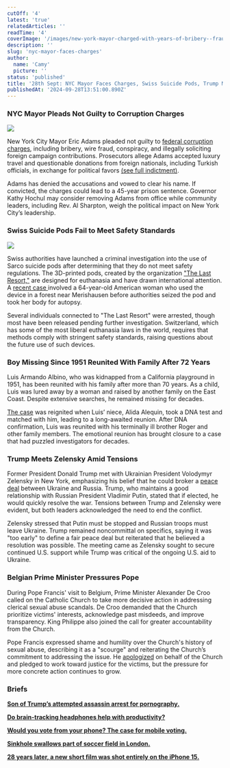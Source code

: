 ```yaml
---
cutOff: '4'
latest: 'true'
relatedArticles: ''
readTime: '4'
coverImage: '/images/new-york-mayor-charged-with-years-of-bribery--fraud-QzMz.webp'
description: ''
slug: 'nyc-mayor-faces-charges'
author:
  name: 'Camy'
  picture: ''
status: 'published'
title: '28th Sept: NYC Mayor Faces Charges, Swiss Suicide Pods, Trump Meets Zelensky'
publishedAt: '2024-09-28T13:51:00.890Z'
---
```


### NYC Mayor Pleads Not Guilty to Corruption Charges

![](/images/new-york-mayor-charged-with-years-of-bribery--fraud-QwMT.webp)

New York City Mayor Eric Adams pleaded not guilty to [federal corruption charges](https://edition.cnn.com/2024/09/26/us/whats-in-nyc-mayor-eric-adams-indictment/index.html), including bribery, wire fraud, conspiracy, and illegally soliciting foreign campaign contributions. Prosecutors allege Adams accepted luxury travel and questionable donations from foreign nationals, including Turkish officials, in exchange for political favors [(see full indictment)](https://s3.documentcloud.org/documents/25175496/indictment-against-nyc-mayor-eric-adams.pdf).

Adams has denied the accusations and vowed to clear his name. If convicted, the charges could lead to a 45-year prison sentence. Governor Kathy Hochul may consider removing Adams from office while community leaders, including Rev. Al Sharpton, weigh the political impact on New York City’s leadership.

### Swiss Suicide Pods Fail to Meet Safety Standards

![](/images/arrests-made-in-switzerland-after-american-woman-dies-in-a-sucide-pod-Q3MD.webp)

Swiss authorities have launched a criminal investigation into the use of Sarco suicide pods after determining that they do not meet safety regulations. The 3D-printed pods, created by the organization ["The Last Resort,"](https://www.thelastresort.ch/) are designed for euthanasia and have drawn international attention. A [recent case ](https://edition.cnn.com/2024/09/24/europe/switzerland-arrests-sarco-suicide-capsule-intl-hnk/index.html)involved a 64-year-old American woman who used the device in a forest near Merishausen before authorities seized the pod and took her body for autopsy.

Several individuals connected to "The Last Resort" were arrested, though most have been released pending further investigation. Switzerland, which has some of the most liberal euthanasia laws in the world, requires that methods comply with stringent safety standards, raising questions about the future use of such devices.

### Boy Missing Since 1951 Reunited With Family After 72 Years

Luis Armando Albino, who was kidnapped from a California playground in 1951, has been reunited with his family after more than 70 years. As a child, Luis was lured away by a woman and raised by another family on the East Coast. Despite extensive searches, he remained missing for decades.

[The case](https://people.com/luis-albino-kidnapped-seventy-years-ago-found-living-grandfather-8717785) was reignited when Luis’ niece, Alida Alequin, took a DNA test and matched with him, leading to a long-awaited reunion. After DNA confirmation, Luis was reunited with his terminally ill brother Roger and other family members. The emotional reunion has brought closure to a case that had puzzled investigators for decades.

### Trump Meets Zelensky Amid Tensions

Former President Donald Trump met with Ukrainian President Volodymyr Zelensky in New York, emphasizing his belief that he could broker a [peace deal](https://edition.cnn.com/2024/09/27/politics/trump-zelensky-meeting/index.html) between Ukraine and Russia. Trump, who maintains a good relationship with Russian President Vladimir Putin, stated that if elected, he would quickly resolve the war. Tensions between Trump and Zelensky were evident, but both leaders acknowledged the need to end the conflict. 

Zelensky stressed that Putin must be stopped and Russian troops must leave Ukraine. Trump remained noncommittal on specifics, saying it was "too early" to define a fair peace deal but reiterated that he believed a resolution was possible. The meeting came as Zelensky sought to secure continued U.S. support while Trump was critical of the ongoing U.S. aid to Ukraine.

### Belgian Prime Minister Pressures Pope

During Pope Francis' visit to Belgium, Prime Minister Alexander De Croo called on the Catholic Church to take more decisive action in addressing clerical sexual abuse scandals. De Croo demanded that the Church prioritize victims' interests, acknowledge past misdeeds, and improve transparency. King Philippe also joined the call for greater accountability from the Church.

Pope Francis expressed shame and humility over the Church's history of sexual abuse, describing it as a "scourge" and reiterating the Church’s commitment to addressing the issue. He [apologized](https://www.euronews.com/video/2024/09/27/belgian-pm-blasts-pope-francis-for-catholic-churchs-sex-abuse-cover-up-legacy) on behalf of the Church and pledged to work toward justice for the victims, but the pressure for more concrete action continues to grow.

### Briefs

[**Son of Trump’s attempted assassin arrest for pornography.**](https://www.npr.org/2024/09/25/nx-s1-5126554/ryan-routh-son-oran-child-porn)

[**Do brain-tracking headphones help with productivity?**](https://www.wired.com/story/this-brain-tracking-device-wants-to-help-you-work-smarter/)

[**Would you vote from your phone? The case for mobile voting.**](https://www.wired.com/story/vote-from-mobile-phone/)

[**Sinkhole swallows part of soccer field in London.**](https://www.yahoo.com/news/sinkhole-swallows-part-soccer-field-195205156.html)

[**28 years later, a new short film was shot entirely on the iPhone 15.**](https://www.wired.com/story/28-years-later-danny-boyles-new-zombie-flick-was-shot-on-an-iphone-15/#:~:text=However%2C%20Danny%20Boyle%27s%20forthcoming%20zombie,to%20date%20filmed%20with%20smartphones.)